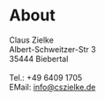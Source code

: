 # About
Claus Zielke<br>
Albert-Schweitzer-Str 3<br>
35444 Biebertal<br>
<br>
Tel.: +49 6409 1705<br>
EMail: info@cszielke.de<br>